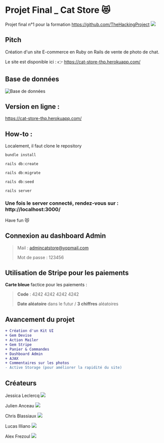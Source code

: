 # Projet Final _ Cat Store 😻

Projet final n°1 pour la formation https://github.com/TheHackingProject [![](https://github.com/favicon.ico)](https://github.com/TheHackingProject)

## Pitch 

Création d'un site E-commerce en Ruby on Rails de vente de photo de chat.

Le site est disponible ici :  👉 https://cat-store-thp.herokuapp.com/

## Base de données 

![Base de données](https://app.genmymodel.com/api/projects/_TkU7QKV4EeqEM7mFKilpXw/diagrams/_TkU7QqV4EeqEM7mFKilpXw/jpeg)

## Version en ligne :

https://cat-store-thp.herokuapp.com/

## How-to :
Localement, il faut clone le repository

```bash
bundle install
```
```bash
rails db:create
```
```bash
rails db:migrate
```
```bash
rails db:seed
```
```bash
rails server
```

### Une fois le server connecté, rendez-vous sur : http://localhost:3000/

Have fun 😻

## Connexion au dashboard Admin 

> Mail : admincatstore@yopmail.com
>
> Mot de passe : 123456

## Utilisation de Stripe pour les paiements

**Carte bleue** factice pour les paiements : 

> **Code** : 4242 4242 4242 4242 
>
> **Date aléatoire** dans le futur / **3 chiffres** aléatoires

## Avancement du projet 

```diff
+ Création d'un Kit UI
+ Gem Devise
+ Action Mailer
+ Gem Stripe
+ Panier & Commandes
+ Dashboard Admin
+ AJAX
+ Commentaires sur les photos
- Active Storage (pour améliorer la rapidité du site)
```

## Créateurs

Jessica Leclercq [![](https://github.com/favicon.ico)](https://github.com/jessicaleclercq)

Julien Anceau [![](https://github.com/favicon.ico)](https://github.com/ZeddBox)

Chris Blassiaux [![](https://github.com/favicon.ico)](https://github.com/ChrisBlassiaux) 

Lucas Illiano [![](https://github.com/favicon.ico)](https://github.com/elviajero971) 

Alex Frezoul [![](https://github.com/favicon.ico)](https://github.com/AlexFrz)  
